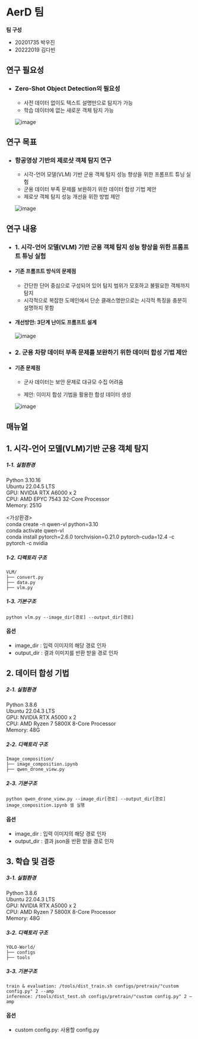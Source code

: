 # AerD 팀
**팀 구성**
- 20201735 박우진 
- 20222019 김다빈

## 연구 필요성
- ### Zero-Shot Object Detection의 필요성
    - 사전 데이터 없이도 텍스트 설명만으로 탐지가 가능
    - 학습 데이터에 없는 새로운 객체 탐지 가능

    ![image](https://github.com/user-attachments/assets/8f40b3ba-5280-404f-9a50-21d79eeb42ce)
  
## 연구 목표
- ### 항공영상 기반의 제로샷 객체 탐지 연구
    - 시각-언어 모델(VLM) 기반 군용 객체 탐지 성능 향상을 위한 프롬프트 튜닝 실험
    - 군용 데이터 부족 문제를 보완하기 위한 데이터 합성 기법 제안
    - 제로샷 객체 탐지 성능 개선을 위한 방법 제안

    ![image](https://github.com/user-attachments/assets/9d51e527-8252-4ee4-85f3-a4d957ecdf96)

## 연구 내용
- ### 1. 시각-언어 모델(VLM) 기반 군용 객체 탐지 성능 향상을 위한 프롬프트 튜닝 실험
- #### 기존 프롬프트 방식의 문제점
    - 간단한 단어 중심으로 구성되어 있어 탐지 범위가 모호하고 불필요한 객체까지 탐지
    - 시각적으로 복잡한 도메인에서 단순 클래스명만으로는 시각적 특징을 충분히 설명하지 못함
      
- #### 개선방안: 3단계 난이도 프롬프트 설계
      
    ![image](https://github.com/user-attachments/assets/7021e793-f3f6-4431-8654-c65044be262a)

    
- ### 2. 군용 차량 데이터 부족 문제를 보완하기 위한 데이터 합성 기법 제안
- #### 기존 문제점
    - 군사 데이터는 보안 문제로 대규모 수집 어려움
 
    - 제안: 이미지 합성 기법을 활용한 합성 데이터 생성
 
   ![image](https://github.com/user-attachments/assets/59f6bd26-839a-40b7-8ee8-85941678cd89)


## 매뉴얼
## 1. 시각-언어 모델(VLM)기반 군용 객체 탐지
##### 1-1. 실험환경
Python 3.10.16 \
Ubuntu 22.04.5 LTS\
GPU: NVIDIA RTX A6000 x 2 \
CPU: AMD EPYC 7543 32-Core Processor \
Memory: 251G

<가상환경> \
conda create -n qwen-vl python=3.10\
conda activate qwen-vl \
conda install pytorch=2.6.0 torchvision=0.21.0 pytorch-cuda=12.4 -c pytorch -c nvidia

##### 1-2. 디렉토리 구조
    VLM/
    ├── convert.py
    ├── data.py
    ├── vlm.py
##### 1-3. 기본구조
    python vlm.py --image_dir[경로] --output_dir[경로]
#### 옵션
+ image_dir : 입력 이미지의 해당 경로 인자
+ output_dir : 결과 이미지를 반환 받을 경로 인자


## 2. 데이터 합성 기법
##### 2-1. 실험환경
Python 3.8.6 \
Ubuntu 22.04.3 LTS\
GPU: NVIDIA RTX A5000 x 2 \
CPU: AMD Ryzen 7 5800X 8-Core Processor \
Memory: 48G

##### 2-2. 디렉토리 구조
    Image_composition/
    ├── image_composition.ipynb
    ├── qwen_drone_view.py
##### 2-3. 기본구조
    python qwen_drone_view.py --image_dir[경로] --output_dir[경로]
    image_composition.ipynb 셀 실행
#### 옵션
+ image_dir : 입력 이미지의 해당 경로 인자
+ output_dir : 결과 json을 반환 받을 경로 인자


## 3. 학습 및 검증
##### 3-1. 실험환경
Python 3.8.6 \
Ubuntu 22.04.3 LTS\
GPU: NVIDIA RTX A5000 x 2 \
CPU: AMD Ryzen 7 5800X 8-Core Processor \
Memory: 48G

##### 3-2. 디렉토리 구조
    YOLO-World/
    ├── configs
    ├── tools
##### 3-3. 기본구조
    train & evaluation: /tools/dist_train.sh configs/pretrain/"custom config.py" 2 --amp
    inference: /tools/dist_test.sh configs/pretrain/"custom config.py" 2 —amp
#### 옵션
+ custom config.py: 사용할 config.py

